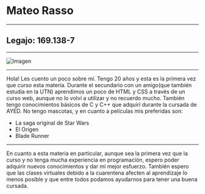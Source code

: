 # Mateo Rasso
-----
## **Legajo: 169.138-7**
----

![Imagen](https://www.campusvirtual.frba.utn.edu.ar/especialidad/pluginfile.php/139064/user/icon/contemporary/f1?rev=1505539)

----

Hola! Les cuento un poco sobre mí. Tengo 20 años y esta es la primera vez que curso esta materia. Durante el secundario con un 
amigo(que también estudia en la UTN) aprendimos un poco de HTML y CSS a través de un curso web, aunque no lo volví a utilizar y no recuerdo mucho. 
También tengo conocimientos básicos de C y C++ que adquirí durante la cursada de AYED. No tengo mascotas, y en cuanto a películas mis preferidas son:

- La saga original de Star Wars
- El Origen
- Blade Runner

----

En cuanto a esta materia en particular, aunque sea la primera vez que la curso y no tenga mucha experiencia en programación, espero poder 
adquirir nuevos conocimientos y dar mi mejor esfuerzo.
También espero que las clases virtuales debido a la cuarentena afecten al aprendizaje lo menos posible y que entre todos podamos ayudarnos para tener una buena cursada. 
